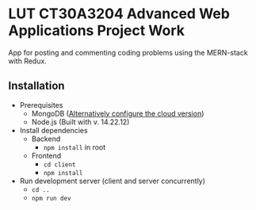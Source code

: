 # LUT CT30A3204 Advanced Web Applications Project Work
App for posting and commenting coding problems using the MERN-stack with Redux. 

## Installation
- Prerequisites
  - MongoDB ([Alternatively configure the cloud version](https://www.mongodb.com/docs/manual/tutorial/getting-started/))
  - Node.js (Built with v. 14.22.12)  
- Install dependencies
  - Backend
    - `npm install` in root
  - Frontend
    - `cd client`
    - `npm install`
- Run development server (client and server concurrently)
  - `cd ..`
  - `npm run dev`  
